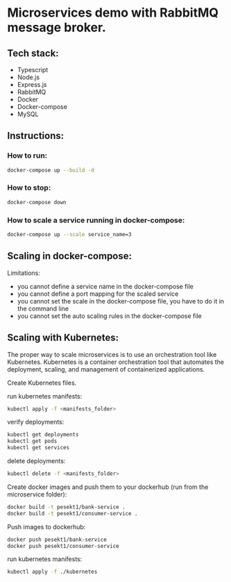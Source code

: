 # Microservices demo with RabbitMQ message broker.

## Tech stack:
- Typescript
- Node.js
- Express.js
- RabbitMQ
- Docker
- Docker-compose
- MySQL

## Instructions:

### How to run:
```bash
docker-compose up --build -d
```
### How to stop:
```bash
docker-compose down
```

### How to scale a service running in docker-compose:
```bash
docker-compose up --scale service_name=3
```

## Scaling in docker-compose:
Limitations:
- you cannot define a service name in the docker-compose file
- you cannot define a port mapping for the scaled service
- you cannot set the scale in the docker-compose file, you have to do it in the command line
- you cannot set the auto scaling rules in the docker-compose file

## Scaling with Kubernetes:
The proper way to scale microservices is to use an orchestration tool like Kubernetes. Kubernetes is a container orchestration tool that automates the deployment, scaling, and management of containerized applications. 

Create Kubernetes files.

run kubernetes manifests:
```bash
kubectl apply -f <manifests_folder>
```

verify deployments:
```bash
kubectl get deployments
kubectl get pods
kubectl get services
```

delete deployments:
```bash
kubectl delete -f <manifests_folder>
```

Create docker images and push them to your dockerhub (run from the microservice folder):
```bash
docker build -t pesekt1/bank-service .
docker build -t pesekt1/consumer-service .
```

Push images to dockerhub:
```bash
docker push pesekt1/bank-service
docker push pesekt1/consumer-service

```

run kubernetes manifests:
```bash
kubectl apply -f ./kubernetes
```